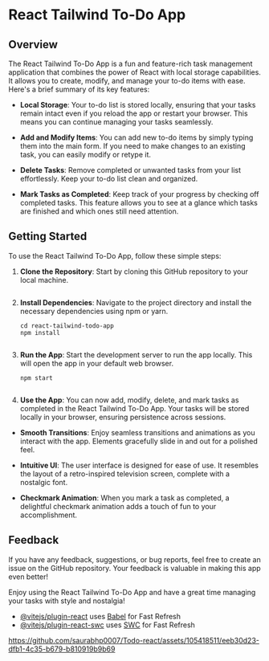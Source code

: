 # React Tailwind To-Do App

## Overview

The React Tailwind To-Do App is a fun and feature-rich task management application that combines the power of React with local storage capabilities. It allows you to create, modify, and manage your to-do items with ease. Here's a brief summary of its key features:

- **Local Storage**: Your to-do list is stored locally, ensuring that your tasks remain intact even if you reload the app or restart your browser. This means you can continue managing your tasks seamlessly.

- **Add and Modify Items**: You can add new to-do items by simply typing them into the main form. If you need to make changes to an existing task, you can easily modify or retype it.

- **Delete Tasks**: Remove completed or unwanted tasks from your list effortlessly. Keep your to-do list clean and organized.

- **Mark Tasks as Completed**: Keep track of your progress by checking off completed tasks. This feature allows you to see at a glance which tasks are finished and which ones still need attention.

## Getting Started

To use the React Tailwind To-Do App, follow these simple steps:

1. **Clone the Repository**: Start by cloning this GitHub repository to your local machine. 
   ```

2. **Install Dependencies**: Navigate to the project directory and install the necessary dependencies using npm or yarn.

   ```
   cd react-tailwind-todo-app
   npm install
  
   ```

3. **Run the App**: Start the development server to run the app locally. This will open the app in your default web browser.

   ```
   npm start
   

4. **Use the App**: You can now add, modify, delete, and mark tasks as completed in the React Tailwind To-Do App. Your tasks will be stored locally in your browser, ensuring persistence across sessions.

- **Smooth Transitions**: Enjoy seamless transitions and animations as you interact with the app. Elements gracefully slide in and out for a polished feel.

- **Intuitive UI**: The user interface is designed for ease of use. It resembles the layout of a retro-inspired television screen, complete with a nostalgic font.

- **Checkmark Animation**: When you mark a task as completed, a delightful checkmark animation adds a touch of fun to your accomplishment.



## Feedback

If you have any feedback, suggestions, or bug reports, feel free to create an issue on the GitHub repository. Your feedback is valuable in making this app even better!

Enjoy using the React Tailwind To-Do App and have a great time managing your tasks with style and nostalgia!

- [@vitejs/plugin-react](https://github.com/vitejs/vite-plugin-react/blob/main/packages/plugin-react/README.md) uses [Babel](https://babeljs.io/) for Fast Refresh
- [@vitejs/plugin-react-swc](https://github.com/vitejs/vite-plugin-react-swc) uses [SWC](https://swc.rs/) for Fast Refresh


https://github.com/saurabhp0007/Todo-react/assets/105418511/eeb30d23-dfb1-4c35-b679-b810919b9b69

